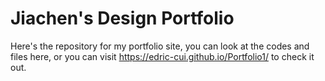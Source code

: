 # Jiachen's Design Portfolio

Here's the repository for my portfolio site, you can look at the codes and files here,
or you can visit https://edric-cui.github.io/Portfolio1/ to check it out.

